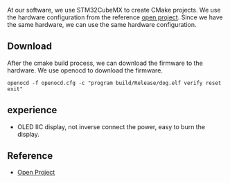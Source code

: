 At our software, we use STM32CubeMX to create CMake projects. We use the hardware configuration from the reference [open project](https://oshwhub.com/misgon/dian-zi-chong-wu-shen-ti-3). Since we have the same hardware, we can use the same hardware configuration.

## Download

After the cmake build process, we can download the firmware to the hardware. We use openocd to download the firmware.

```
openocd -f openocd.cfg -c "program build/Release/dog.elf verify reset exit"

```

## experience

- OLED IIC display, not inverse connect the power, easy to burn the display.



## Reference

- [Open Project](https://oshwhub.com/misgon/dian-zi-chong-wu-shen-ti-3)